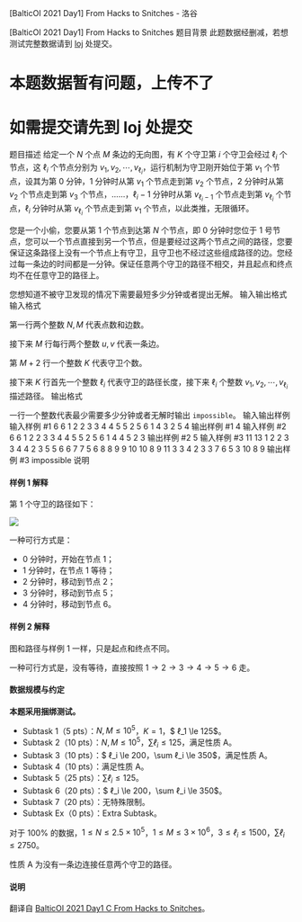 



[BalticOI 2021 Day1] From Hacks to Snitches - 洛谷














[BalticOI 2021 Day1] From Hacks to Snitches
题目背景
此题数据经删减，若想测试完整数据请到 [loj](https://loj.ac/p/3560) 处提交。

# 本题数据暂有问题，上传不了
# 如需提交请先到 loj 处提交
题目描述
给定一个 $N$ 个点 $M$ 条边的无向图，有 $K$ 个守卫第 $i$ 个守卫会经过 $\ell_i$ 个节点，这 $\ell_i$ 个节点分别为 $v_1,v_2,\cdots,v_{\ell_i}$，运行机制为守卫刚开始位于第 $v_1$ 个节点，设其为第 $0$ 分钟，$1$ 分钟时从第 $v_1$ 个节点走到第 $v_2$ 个节点，$2$ 分钟时从第 $v_2$ 个节点走到第 $v_3$ 个节点，……，$\ell_i-1$ 分钟时从第 $v_{\ell_i-1}$ 个节点走到第 $v_{\ell_i}$ 个节点，$\ell_i$ 分钟时从第 $v_{\ell_i}$ 个节点走到第 $v_1$ 个节点，以此类推，无限循环。

您是一个小偷，您要从第 $1$ 个节点到达第 $N$ 个节点，即 $0$ 分钟时您位于 $1$ 号节点，您可以一个节点直接到另一个节点，但是要经过这两个节点之间的路径，您要保证这条路径上没有一个节点上有守卫，且守卫也不经过这些组成路径的边。您经过每一条边的时间都是一分钟。保证任意两个守卫的路径不相交，并且起点和终点均不在任意守卫的路径上。

您想知道不被守卫发现的情况下需要最短多少分钟或者提出无解。
输入输出格式
输入格式

第一行两个整数 $N,M$ 代表点数和边数。

接下来 $M$ 行每行两个整数 $u,v$ 代表一条边。

第 $M+2$ 行一个整数 $K$ 代表守卫个数。

接下来 $K$ 行首先一个整数 $\ell_i$ 代表守卫的路径长度，接下来 $\ell_i$ 个整数 $v_1,v_2,\cdots,v_{\ell_i}$ 描述路径。
输出格式

一行一个整数代表最少需要多少分钟或者无解时输出 `impossible`。
输入输出样例
输入样例 #1
6 6
1 2
2 3
3 4
4 5
5 2
5 6
1
4 3 2 5 4
输出样例 #1
4
输入样例 #2
6 6
1 2
2 3
3 4
4 5
5 2
5 6
1
4 4 5 2 3
输出样例 #2
5
输入样例 #3
11 13
1 2
2 3
3 4
4 2
3 5
5 6
6 7
7 5
6 8
8 9
9 10
10 8
9 11
3
3 4 2 3
3 7 6 5
3 10 8 9
输出样例 #3
impossible
说明
#### 样例 1 解释

第 $1$ 个守卫的路径如下：

![](https://cdn.luogu.com.cn/upload/image_hosting/0p8adii9.png)

一种可行方式是：

- $0$ 分钟时，开始在节点 $1$；
- $1$ 分钟时，在节点 $1$ 等待；
- $2$ 分钟时，移动到节点 $2$；
- $3$ 分钟时，移动到节点 $5$；
- $4$ 分钟时，移动到节点 $6$。

#### 样例 2 解释

图和路径与样例 1 一样，只是起点和终点不同。

一种可行方式是，没有等待，直接按照 $1 \to 2 \to 3 \to 4 \to 5 \to 6$ 走。

#### 数据规模与约定

**本题采用捆绑测试。**

- Subtask 1（5 pts）：$N,M \le 10^5$，$K=1$，$ ℓ_1 \le 125$。
- Subtask 2（10 pts）：$N,M \le 10^5$，$\sum  ℓ_i \le 125$，满足性质 A。
- Subtask 3（10 pts）：$ ℓ_i \le 200$，$\sum  ℓ_i \le 350$，满足性质 A。
- Subtask 4（10 pts）：满足性质 A。
- Subtask 5（25 pts）：$\sum  ℓ_i \le 125$。
- Subtask 6（20 pts）：$ ℓ_i \le 200$，$\sum  ℓ_i \le 350$。
- Subtask 7（20 pts）：无特殊限制。
- Subtask Ex（0 pts）：Extra Subtask。

对于 $100\%$ 的数据，$1 \le N \le 2.5 \times 10^5$，$1 \le M \le 3 \times 10^6$，$3 \le  ℓ_i \le 1500$，$\sum  ℓ_i \le 2750$。

性质 A 为没有一条边连接任意两个守卫的路径。

#### 说明

翻译自 [BalticOI 2021 Day1 C From Hacks to Snitches](https://boi.cses.fi/files/boi2021_day1.pdf)。






